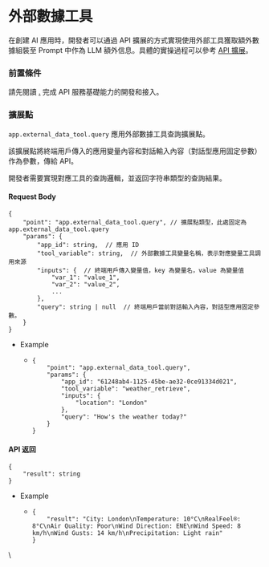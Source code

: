 # 外部數據工具

在創建 AI 應用時，開發者可以通過 API 擴展的方式實現使用外部工具獲取額外數據組裝至 Prompt 中作為 LLM 額外信息。具體的實操過程可以參考 [API 擴展](../api-based-extension/ "mention")。

### 前置條件

請先閱讀 [.](./ "mention") 完成 API 服務基礎能力的開發和接入。

### 擴展點

`app.external_data_tool.query` 應用外部數據工具查詢擴展點。

該擴展點將終端用戶傳入的應用變量內容和對話輸入內容（對話型應用固定參數）作為參數，傳給 API。

開發者需要實現對應工具的查詢邏輯，並返回字符串類型的查詢結果。

#### Request Body <a href="#user-content-request-body" id="user-content-request-body"></a>

```
{
    "point": "app.external_data_tool.query", // 擴展點類型，此處固定為 app.external_data_tool.query
    "params": {
        "app_id": string,  // 應用 ID
        "tool_variable": string,  // 外部數據工具變量名稱，表示對應變量工具調用來源
        "inputs": {  // 終端用戶傳入變量值，key 為變量名，value 為變量值
            "var_1": "value_1",
            "var_2": "value_2",
            ...
        },
        "query": string | null  // 終端用戶當前對話輸入內容，對話型應用固定參數。
    }
}
```

* Example
  * ```
    {
        "point": "app.external_data_tool.query",
        "params": {
            "app_id": "61248ab4-1125-45be-ae32-0ce91334d021",
            "tool_variable": "weather_retrieve",
            "inputs": {
                "location": "London"
            },
            "query": "How's the weather today?"
        }
    }
    ```

#### API 返回 <a href="#usercontentapi-fan-hui" id="usercontentapi-fan-hui"></a>

```
{
    "result": string
}
```

* Example
  * ```
    {
        "result": "City: London\nTemperature: 10°C\nRealFeel®: 8°C\nAir Quality: Poor\nWind Direction: ENE\nWind Speed: 8 km/h\nWind Gusts: 14 km/h\nPrecipitation: Light rain"
    }
    ```

\\
